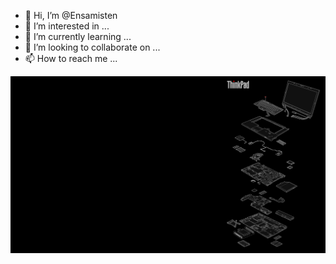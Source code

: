 - 👋 Hi, I’m @Ensamisten
- 👀 I’m interested in ...
- 🌱 I’m currently learning ...
- 💞️ I’m looking to collaborate on ...
- 📫 How to reach me ...

![image](t510.png)

<!---
Ensamisten/Ensamisten is a ✨ special ✨ repository because its `README.md` (this file) appears on your GitHub profile.
You can click the Preview link to take a look at your changes.
--->
